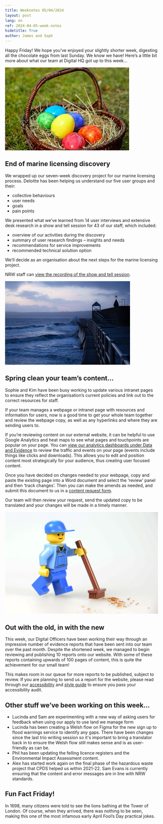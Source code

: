 ```yaml
---
title: Weeknotes 05/04/2024
layout: post
lang: en
ref: 2024-04-05-week-notes
hidetitle: True
author: James and Soph 
---
```


Happy Friday! We hope you’ve enjoyed your slightly shorter week, digesting all the chocolate eggs from last Sunday. We know we have! Here’s a little bit more about what our team at Digital HQ got up to this week…

![easter eggs in a basket](https://github.com/nrw-digital/week-notes/blob/9cc952c710a0c85405d16c4943810f8a541297c6/images/easter%20egg.jpg?raw=true) 

## End of marine licensing discovery

We wrapped up our seven-week discovery project for our marine licensing process. Deloitte has been helping us understand our five user groups and their: 

+ collective behaviours
+ user needs
+ goals
+ pain points

We presented what we’ve learned from 14 user interviews and extensive desk research in a show and tell session for 43 of our staff, which included: 

+ overview of our activities during the discovery     
+ summary of user research findings – insights and needs  
+ recommendations for service improvements     
+ recommended technical solution option

We’ll decide as an organisation about the next steps for the marine licensing project. 

NRW staff can [view the recording of the show and tell session](https://cyfoethnaturiolcymru.sharepoint.com/teams/advice/mar/marreg/E2EReview/Digital%20Discovery%20Alpha/Deloitte%20marine%20licensing%20project%20update%202-20240327_110103-Meeting%20Recording.mp4).

![wave hitting pier](https://github.com/nrw-digital/week-notes/blob/9cc952c710a0c85405d16c4943810f8a541297c6/images/waves%20hitting%20pier.jpg?raw=true) 

## Spring clean your team’s content…

Sophie and Kim have been busy working to update various intranet pages to ensure they reflect the organisation’s current policies and link out to the correct resources for staff.

If your team manages a webpage or intranet page with resources and information for users, now is a good time to get your whole team together and review the webpage copy, as well as any hyperlinks and where they are sending users to.

If you’re reviewing content on our external website, it can be helpful to use Google Analytics and heat maps to see what pages and touchpoints are popular on your page. You can [view our analytics dashboards under Data and Evidence](https://cyfoethnaturiolcymru.sharepoint.com/en-gb/ourwork/Pages/Web-content.aspx) to review the traffic and events on your page (events include things like clicks and downloads). This allows you to edit and position content most strategically for your audience, thus creating user focused content.

Once you have decided on changes needed to your webpage, copy and paste the existing page into a Word document and select the ‘review’ panel and then ‘track changes’. Then you can make the amends as needed, and submit this document to us in a [content request form](https://cyfoethnaturiolcymru.sharepoint.com/en-gb/content-request-form).

Our team will then review your request, send the updated copy to be translated and your changes will be made in a timely manner. 

![lego man sweeping](https://github.com/nrw-digital/week-notes/blob/9cc952c710a0c85405d16c4943810f8a541297c6/images/lego-568039_1280.jpg?raw=true) 

## Out with the old, in with the new

This week, our Digital Officers have been working their way through an impressive number of evidence reports that have been sent into our team over the past month. Despite the shortened week, we managed to begin reviewing and publishing 10 reports onto our website. With some of these reports containing upwards of 100 pages of content, this is quite the achievement for our small team!

This makes room in our queue for more reports to be published, subject to review. If you are planning to send us a report for the website, please read through our [accessibility](https://naturalresources.wales/footer-links/writing-accessible-documents/?lang=en) and [style guide](https://naturalresources.wales/footer-links/a-z-style-guide/?lang=en) to ensure you pass your accessibility audit.

## Other stuff we’ve been working on this week…
+ Lucinda and Sam are experimenting with a new way of asking users for feedback when using our apply to use land we manage form
+ Lucinda has been creating a Welsh flow on Figma for the new sign up to flood warnings service to identify any gaps. There have been changes since the last trio writing session so it's important to bring a translator back in to ensure the Welsh flow still makes sense and is as user-friendly as can be.  
+ Phil has been updating the felling licence registers and the Environmental Impact Assessment content.
+ Alex has started work again on the final phase of the hazardous waste project that CPDS helped us within 2021-22. Sam Evans is currently ensuring that the content and error messages are in line with NRW standards.

## Fun Fact Friday!

In 1698, many citizens were told to see the lions bathing at the Tower of London. Of course, when they arrived, there was nothing to be seen, making this one of the most infamous early April Fool’s Day practical jokes.

